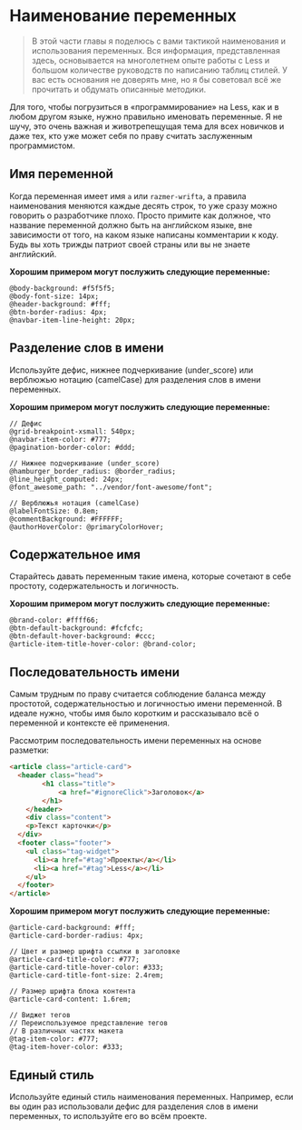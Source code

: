 # Наименование переменных

> В этой части главы я поделюсь с вами тактикой наименования и использования переменных. Вся информация, представленная здесь, основывается на многолетнем опыте работы с Less и большом количестве руководств по написанию таблиц стилей. У вас есть основания не доверять мне, но я бы советовал всё же прочитать и обдумать описанные методики.

Для того, чтобы погрузиться в «программирование» на Less, как и в любом другом языке, нужно правильно именовать переменные. Я не шучу, это очень важная и животрепещущая тема для всех новичков и даже тех, кто уже может себя по праву считать заслуженным программистом.




## Имя переменной

Когда переменная имеет имя `a` или `razmer-wrifta`, а правила наименования меняются каждые десять строк, то уже сразу можно говорить о разработчике плохо. Просто примите как должное, что название переменной должно быть на английском языке, вне зависимости от того, на каком языке написаны комментарии к коду. Будь вы хоть трижды патриот своей страны или вы не знаете английский.

**Хорошим примером могут послужить следующие переменные:**

```less
@body-background: #f5f5f5;
@body-font-size: 14px;
@header-background: #fff;
@btn-border-radius: 4px;
@navbar-item-line-height: 20px;
```




## Разделение слов в имени

Используйте дефис, нижнее подчеркивание (under_score) или верблюжью нотацию (camelCase) для разделения слов в имени переменных.

**Хорошим примером могут послужить следующие переменные:**

```less
// Дефис
@grid-breakpoint-xsmall: 540px;
@navbar-item-color: #777;
@pagination-border-color: #ddd;

// Нижнее подчеркивание (under_score)
@hamburger_border_radius: @border_radius;
@line_height_computed: 24px;
@font_awesome_path: "../vendor/font-awesome/font";

// Верблюжья нотация (camelCase)
@labelFontSize: 0.8em;
@commentBackground: #FFFFFF;
@authorHoverColor: @primaryColorHover;
```




## Содержательное имя

Старайтесь давать переменным такие имена, которые сочетают в себе простоту, содержательность и логичность.

**Хорошим примером могут послужить следующие переменные:**

```less
@brand-color: #ffff66;
@btn-default-background: #fcfcfc;
@btn-default-hover-background: #ccc;
@article-item-title-hover-color: @brand-color;
```



## Последовательность имени

Самым трудным по праву считается соблюдение баланса между простотой, содержательностью и логичностью имени переменной. В идеале нужно, чтобы имя было коротким и рассказывало всё о переменной и контексте её применения.

Рассмотрим последовательность имени переменных на основе разметки:

```html
<article class="article-card">
  <header class="head">
		<h1 class="title">
			<a href="#ignoreClick">Заголовок</a>
		</h1>
	</header>
	<div class="content">
    <p>Текст карточки</p>
  </div>
  <footer class="footer">
    <ul class="tag-widget">
      <li><a href="#tag">Проекты</a></li>
      <li><a href="#tag">Less</a></li>
    </ul>
  </footer>
</article>
```

**Хорошим примером могут послужить следующие переменные:**

```less
@article-card-background: #fff;
@article-card-border-radius: 4px;

// Цвет и размер шрифта ссылки в заголовке
@article-card-title-color: #777;
@article-card-title-hover-color: #333;
@article-card-title-font-size: 2.4rem;

// Размер шрифта блока контента
@article-card-content: 1.6rem;

// Виджет тегов
// Переиспользуемое представление тегов
// В различных частях макета
@tag-item-color: #777;
@tag-item-hover-color: #333;
```




## Единый стиль

Используйте единый стиль наименования переменных. Например, если вы один раз использовали дефис для разделения слов в имени переменных, то используйте его во всём проекте.
